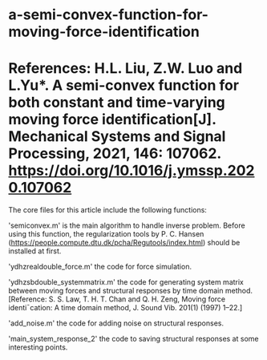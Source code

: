 # a-semi-convex-function-for-moving-force-identification
References:
H.L. Liu, Z.W. Luo and L.Yu*. A semi-convex function for both constant and time-varying moving force identification[J]. 
Mechanical Systems and Signal Processing, 2021, 146: 107062.   https://doi.org/10.1016/j.ymssp.2020.107062
=====================================================
The core files for this article include the following functions:

'semiconvex.m' is the main algorithm to handle inverse problem. Before using this function, the regularization tools by 
P. C. Hansen (https://people.compute.dtu.dk/pcha/Regutools/index.html) should be installed at first.

'ydhzrealdouble_force.m' the code for force simulation. 

'ydhzsbdouble_systemmatrix.m' the code for generating system matrix between moving forces and structural responses by time 
domain method. [Reference: S. S. Law, T. H. T. Chan and Q. H. Zeng, Moving force identi¯cation: A time domain method, J. Sound Vib. 
201(1) (1997) 1–22.]

'add_noise.m' the code for adding noise on structural responses.

'main_system_response_2' the code to saving structural responses at some interesting points.
